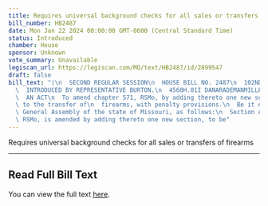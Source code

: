 ```yaml
---
title: Requires universal background checks for all sales or transfers of firearms
bill_number: HB2487
date: Mon Jan 22 2024 00:00:00 GMT-0600 (Central Standard Time)
status: Introduced
chamber: House
sponsor: Unknown
vote_summary: Unavailable
legiscan_url: https://legiscan.com/MO/text/HB2487/id/2899547
draft: false
bill_text: "|\n  SECOND REGULAR SESSION\n  HOUSE BILL NO. 2487\n  102ND GENERAL ASSEMBLY\n\
  \  INTRODUCED BY REPRESENTATIVE BURTON.\n  4568H.01I DANARADEMANMILLER,ChiefClerk\n\
  \  AN ACT\n  To amend chapter 571, RSMo, by adding thereto one new section relating\
  \ to the transfer of\n  firearms, with penalty provisions.\n  Be it enacted by the\
  \ General Assembly of the state of Missouri, as follows:\n  Section A. Chapter 571,\
  \ RSMo, is amended by adding thereto one new section, to be"
---
```

Requires universal background checks for all sales or transfers of firearms

---

## Read Full Bill Text

You can view the full text [here](https://legiscan.com/MO/text/HB2487/id/2899547).

